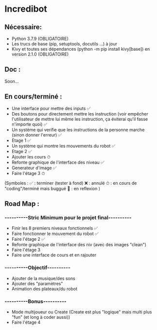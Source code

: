 # Incredibot

## Nécessaire:
* Python 3.7.9 (OBLIGATOIRE)
* Les trucs de base (pip, setuptools, docutils ...) à jour
* Kivy et toutes ses dépendances (python -m pip install kivy[base]) en version 2.1.0 (OBLIGATOIRE)

## Doc :

Soon...

## En cours/terminé :

* Une interface pour mettre des inputs ✅
* Des boutons pour directement mettre les instruction (voir empêcher l'utilisateur de mettre lui même les instruction, ça éviterai qu'il fasse n'importe quoi) ✅
* Un système qui verifie que les instructions de la personne marche (sinon donner l'erreur) ✅
* Etage 1 ✅
* Un système qui montre les mouvements du robot ✅
* Etage 2 ✅
* Ajouter les cours ⏱
* Refonte graphique de l'interface des niveau ✅
* Generateur d'image ✅
* Faire l'étage 3 ⏱

(Symboles : ✅ : terminer (tester à fond) ❌ : annulé ⏱ : en cours de "coding"/terminé mais buggué 🧠 : en reflexion )

## Road Map  :

### ----------Stric Minimum pour le projet final----------
* Finir les 8 premiers niveaux fonctionnels ✅
* Faire fonctionner le mouvement du robot ✅
* Faire l'étage 2 ✅
* Refonte graphique de l'interface des niv (avec des images "clean")
* Faire l'étage 3
* Faire une interface de cours et en rajouter
### ----------Objectif----------
* Ajouter de la musique/des sons
* Ajouter des "paramètres"
* Animation des plateaux/du robot
### ----------Bonus----------
* Mode multijoueur ou Create (Create est plus "logique" mais multi plus "fun" (et long à coder aussi))
* Faire l'étage 4
